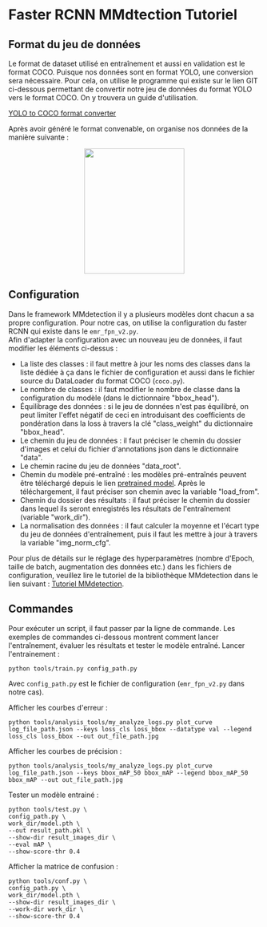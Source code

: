 # Faster RCNN MMdtection Tutoriel 


## Format du jeu de données 
Le format de  dataset  utilisé  en entraînement  et aussi en validation est le format COCO. Puisque nos données sont en format  YOLO, une conversion sera nécessaire. Pour cela, on utilise le programme qui existe  sur le  lien  GIT  ci-dessous permettant de convertir notre jeu de données du format  YOLO  vers le format COCO. On y trouvera un guide d'utilisation.

[YOLO to COCO format converter](https://github.com/Taeyoung96/Yolo-to-COCO-format-converter)

Après avoir généré le format convenable, on organise nos données de la manière suivante :
<p align="center">
    <img src="data_arbre.PNG" width="200" height="250"  />
</p>

## Configuration
Dans le  framework  MMdetection  il y a plusieurs modèles dont chacun a  sa  propre configuration. Pour notre cas, on utilise la configuration du  faster  RCNN  qui existe dans le `emr_fpn_v2.py`.  
Afin d'adapter la  configuration avec un nouveau jeu de données, il faut modifier les éléments ci-dessus :
 - La liste des classes : il faut mettre à jour les noms des classes dans la liste dédiée à ça dans le fichier de configuration et aussi dans le fichier source du DataLoader du format COCO (`coco.py`).
 - Le nombre de classes : il faut modifier le nombre de  classe dans la configuration du modèle (dans le dictionnaire "bbox_head").
 - Équilibrage des données : si le jeu de données n'est pas  équilibré, on peut limiter l'effet négatif de ceci en introduisant des coefficients de pondération dans la  loss à travers la clé "class_weight" du dictionnaire "bbox_head".
 - Le chemin du jeu de données : il faut préciser le chemin du dossier d'images  et  celui du fichier d'annotations json  dans le dictionnaire "data".
 - Le chemin racine du jeu de données "data_root".
 - Chemin du modèle pré-entraîné : les modèles pré-entraînés peuvent être  téléchargé  depuis le lien [pretrained model](https://github.com/open-mmlab/mmdetection/tree/master/configs/faster_rcnn). Après le  téléchargement, il faut préciser son chemin avec la variable "load_from".
 - Chemin du dossier des résultats : il faut préciser le chemin du dossier dans lequel ils seront enregistrés les résultats de l'entraînement  (variable "work_dir").
 - La normalisation des données : il faut calculer la moyenne et l'écart type  du jeu de données d'entraînement, puis il faut les mettre à jour à travers la variable "img_norm_cfg".

Pour plus de détails sur le réglage des hyperparamètres  (nombre d'Epoch, taille de  batch, augmentation  des données etc.) dans les fichiers de configuration, veuillez lire le tutoriel de la bibliothèque  MMdetection dans le lien suivant : [Tutoriel MMdetection](https://mmdetection.readthedocs.io/en/latest/tutorials/config.html).

## Commandes

Pour exécuter un script, il faut passer par la ligne de commande. Les exemples de commandes ci-dessous montrent comment lancer l'entraînement, évaluer les résultats et tester le modèle entraîné.
Lancer l'entrainement :

    python tools/train.py config_path.py 
Avec `config_path.py` est le fichier de configuration (`emr_fpn_v2.py` dans notre cas).

Afficher les courbes d'erreur :

    python tools/analysis_tools/my_analyze_logs.py plot_curve log_file_path.json --keys loss_cls loss_bbox --datatype val --legend loss_cls loss_bbox --out out_file_path.jpg
Afficher les courbes de précision :

    python tools/analysis_tools/my_analyze_logs.py plot_curve log_file_path.json --keys bbox_mAP_50 bbox_mAP --legend bbox_mAP_50  bbox_mAP --out out_file_path.jpg
Tester un modèle entrainé :
 

    python tools/test.py \
    config_path.py \
    work_dir/model.pth \
    --out result_path.pkl \
    --show-dir result_images_dir \
    --eval mAP \
    --show-score-thr 0.4
Afficher la matrice de confusion :

    python tools/conf.py \
    config_path.py \
    work_dir/model.pth \
    --show-dir result_images_dir \
    --work-dir work_dir \
    --show-score-thr 0.4